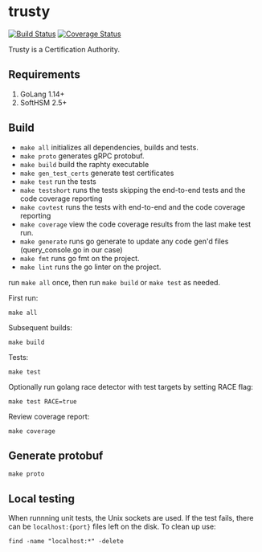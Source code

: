 # trusty

[![Build Status](https://travis-ci.com/go-phorce/trusty.svg?branch=master)](https://travis-ci.com/go-phorce/trusty)
[![Coverage Status](https://coveralls.io/repos/github/go-phorce/trusty/badge.svg?branch=master)](https://coveralls.io/github/go-phorce/trusty?branch=master)

Trusty is a Certification Authority.

## Requirements

1. GoLang 1.14+
1. SoftHSM 2.5+

## Build

* `make all` initializes all dependencies, builds and tests.
* `make proto` generates gRPC protobuf.
* `make build` build the raphty executable
* `make gen_test_certs` generate test certificates
* `make test` run the tests
* `make testshort` runs the tests skipping the end-to-end tests and the code coverage reporting
* `make covtest` runs the tests with end-to-end and the code coverage reporting
* `make coverage` view the code coverage results from the last make test run.
* `make generate` runs go generate to update any code gen'd files (query_console.go in our case)
* `make fmt` runs go fmt on the project.
* `make lint` runs the go linter on the project.

run `make all` once, then run `make build` or `make test` as needed.

First run:

    make all

Subsequent builds:

    make build

Tests:

    make test

Optionally run golang race detector with test targets by setting RACE flag:

    make test RACE=true

Review coverage report:

    make coverage

## Generate protobuf

    make proto

## Local testing

When runnning unit tests, the Unix sockets are used. 
If the test fails, there can be `localhost:{port}` files left on the disk.
To clean up use:
    
    find -name "localhost:*" -delete

